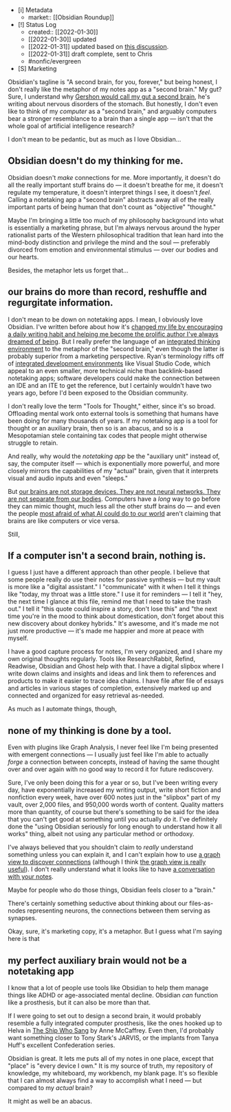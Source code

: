 - [i] Metadata
	-  market:: [[Obsidian Roundup]]
- [!] Status Log
	- created:: [[2022-01-30]]
	- [[2022-01-30]] updated
	- [[2022-01-31]] updated based on [this discussion](https://discord.com/channels/824179057620811806/933869201637117972/937592266917281864). 
	- [[2022-01-31]] draft complete, sent to Chris
	- #nonfic/evergreen 
- [S] Marketing

Obsidian's tagline is "A second brain, for you, forever," but being honest, I don't really like the metaphor of my notes app as a "second brain." My gut? Sure, I understand why [Gershon would call my gut a second brain](https://www.harpercollins.com/products/the-second-brain-michael-gershon?variant=32208028991522), he's writing about nervous disorders of the stomach. But honestly, I don't even like to think of my _computer_ as a "second brain," and arguably computers bear a stronger resemblance to a brain than a single app — isn't that the whole goal of artificial intelligence research? 

I don't mean to be pedantic, but as much as I love Obsidian...

## Obsidian doesn't do my thinking for me. 

Obsidian doesn't *make* connections for me. More importantly, it doesn't do all the really important stuff brains do — it doesn't breathe for me, it doesn't regulate my temperature, it doesn't interpret things I see, it doesn't _feel_. Calling a notetaking app a "second brain" abstracts away all of the really important parts of being human that don't count as "objective" "thought."

Maybe I'm bringing a little too much of my philosophy background into what is essentially a marketing phrase, but I'm always nervous around the hyper rationalist parts of the Western philosophical tradition that lean hard into the mind-body distinction and privilege the mind and the soul — preferably divorced from emotion and environmental stimulus — over our bodies and our hearts. 

Besides, the metaphor lets us forget that...

## our brains do more than record, reshuffle and regurgitate information. 

I don't mean to be down on notetaking apps. I mean, I obviously love Obsidian. I've written before about how it's [changed my life by encouraging a daily writing habit and helping me become the prolific author I've always dreamed of being](https://www.obsidianroundup.org/obsidian-replaced-games-now-prolific/). But I really prefer the language of an [integrated thinking environment](https://axle.design/obsidian-roam-and-the-rise-of-integrated-thinking-environments) to the metaphor of the "second brain," even though the latter is probably superior from a marketing perspective. Ryan's terminology riffs off of  [integrated development environments](https://www.epicsoftwaredev.com/blog/the-most-popular-ides-for-developers-in-2021/) like Visual Studio Code, which appeal to an even smaller, more technical niche than backlink-based notetaking apps; software developers could make the connection between an IDE and an ITE to get the reference, but I certainly wouldn't have two years ago, before I'd been exposed to the Obsidian community.

I don't really love the term "Tools for Thought," either, since it's so broad. Offloading mental work onto external tools is something that humans have been doing for many thousands of years. If my notetaking app is a tool for thought or an auxiliary brain, then so is an abacus, and so is a Mesopotamian stele containing tax codes that people might otherwise struggle to retain. 

And really, why would the _notetaking app_ be the "auxiliary unit" instead of, say, the computer itself — which is exponentially more powerful, and more closely mirrors the capabilities of my "actual" brain, given that it interprets visual and audio inputs and even "sleeps." 

But [our brains are not storage devices. They are not neural networks. They are not separate from our bodies](https://www.infoq.com/articles/brain-not-computer/). Computers have a _long_ way to go before they can mimic thought, much less all the other stuff brains do — and even the people [most afraid of what AI could do to our world](https://astralcodexten.substack.com/p/updated-look-at-long-term-ai-risks) aren't claiming that brains are like computers or vice versa. 

Still, 

## If a computer isn't a second brain, nothing is.

I guess I just have a different approach than other people. I believe that some people really do use their notes for passive synthesis — but my vault is more like a "digital assistant." I "communicate" with it when I tell it things like "today, my throat was a little store." I use it for reminders — I tell it "hey, the next time I glance at this file, remind me that I need to take the trash out." I tell it "this quote could inspire a story, don't lose this" and "the next time you're in the mood to think about domestication, don't forget about this new discovery about donkey hybrids." It's awesome, and it's made me not just more productive — it's made me happier and more at peace with myself.

I have a good capture process for notes, I'm very organized, and I share my own original thoughts regularly. Tools like ResearchRabbit, Refind, Readwise, Obsidian and Ghost help with that. I have a digital slipbox where I write down claims and insights and ideas and link them to references and products to make it easier to trace idea chains. I have file after file of essays and articles in various stages of completion, extensively marked up and connected and organized for easy retrieval as-needed. 

As much as I automate things, though, 

## none of my thinking is done by a tool. 

Even with plugins like Graph Analysis, I never feel like I'm being presented with emergent connections — I usually just feel like I'm able to actually _forge_ a connection between concepts, instead of having the same thought over and over again with no good way to record it for future rediscovery. 

Sure, I've only been doing this for a year or so, but I've been writing every day, have exponentially increased my writing output, write short fiction and nonfiction every week, have over 600 notes just in the "slipbox" part of my vault, over 2,000 files, and 950,000 words worth of content. Quality matters more than quantity, of course but there's something to be said for the idea that you can't get good at something until you actually _do_ it. I've definitely done the "using Obsidian seriously for long enough to understand how it all works" thing, albeit not using any particular method or orthodoxy. 

I've always believed that you shouldn't claim to _really_ understand something unless you can explain it, and I can't explain how to use [a graph view to discover connections](https://graphcommons.com/) (although I think [the graph view is really useful](https://www.obsidianroundup.org/its-not-just-a-pretty-gimmick-in-defense-of-obsidians-graph-view/)). I don't really understand what it looks like to have [a conversation with your notes](https://www.reddit.com/r/entp/comments/ndirwh/zettelkasten_my_conversation_partner/). 

Maybe for people who do those things, Obsidian feels closer to a "brain." 

There's certainly something seductive about thinking about our files-as-nodes representing neurons, the connections between them serving as synapses. 

Okay, sure, it's marketing copy, it's a metaphor. But I guess what I'm saying here is that

## my perfect auxiliary brain would not be a notetaking app

I know that a lot of people use tools like Obsidian to help them manage things like ADHD or age-associated mental decline. Obsidian _can_ function like a prosthesis, but it can also be more than that. 

If I were going to set out to design a second brain, it would probably resemble a fully integrated computer prosthesis, like the ones hooked up to Helva in [The Ship Who Sang](https://www.penguinrandomhouse.com/books/110316/the-ship-who-sang-by-anne-mccaffrey/) by Anne McCaffrey. Even then, I'd probably want something closer to Tony Stark's JARVIS, or the implants from Tanya Huff's excellent Confederation series. 

Obsidian is great. It lets me puts all of my notes in one place, except that "place" is "every device I own." It is my source of truth, my repository of knowledge, my whiteboard, my workbench, my blank page. It's so flexible that I can almost always find a way to accomplish what I need — but compared to my *actual* brain?

It might as well be an abacus. 